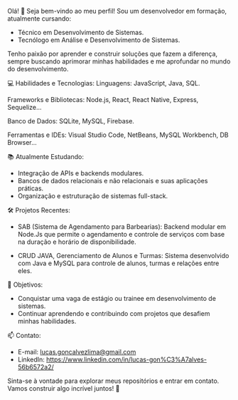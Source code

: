 Olá! 👋 Seja bem-vindo ao meu perfil!
Sou um desenvolvedor em formação, atualmente cursando:

- Técnico em Desenvolvimento de Sistemas.
- Tecnólogo em Análise e Desenvolvimento de Sistemas.

Tenho paixão por aprender e construir soluções que fazem a diferença, sempre buscando aprimorar minhas habilidades e me aprofundar no mundo do desenvolvimento.

💻 Habilidades e Tecnologias:
Linguagens: JavaScript, Java, SQL.

Frameworks e Bibliotecas: Node.js, React, React Native, Express, Sequelize...

Banco de Dados: SQLite, MySQL, Firebase.

Ferramentas e IDEs: Visual Studio Code, NetBeans, MySQL Workbench, DB Browser...

📚 Atualmente Estudando:
- Integração de APIs e backends modulares.
- Bancos de dados relacionais e não relacionais e suas aplicações práticas.
- Organização e estruturação de sistemas full-stack.

🛠️ Projetos Recentes:

- SAB (Sistema de Agendamento para Barbearias):
Backend modular em Node.Js que permite o agendamento e controle de serviços com base na duração e horário de disponibilidade.

- CRUD JAVA, Gerenciamento de Alunos e Turmas:
Sistema desenvolvido com Java e MySQL para controle de alunos, turmas e relações entre eles.

🎯 Objetivos:

- Conquistar uma vaga de estágio ou trainee em desenvolvimento de sistemas.
- Continuar aprendendo e contribuindo com projetos que desafiem minhas habilidades.

📫 Contato:

- E-mail: lucas.goncalvezlima@gmail.com
- LinkedIn: https://www.linkedin.com/in/lucas-gon%C3%A7alves-56b6572a2/

Sinta-se à vontade para explorar meus repositórios e entrar em contato. Vamos construir algo incrível juntos! 🚀

